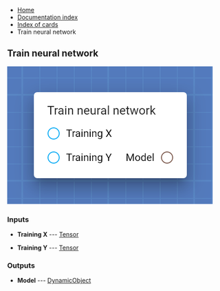 <ul class="breadcrumb">
    <li><a href="">Home</a></li>
    <li><a href="documentation">Documentation index</a></li>
    <li><a href="cards/">Index of cards</a></li>
    <li>Train neural network</li>
</ul>

## Train neural network



!["Train neural network" card](assets/img/cards/trainNeuralNetwork.png)


### Inputs


* **Training X** --- [Tensor](types/Tensor)

  

* **Training Y** --- [Tensor](types/Tensor)

  





### Outputs


* **Model** --- [DynamicObject](types/DynamicObject)

  




